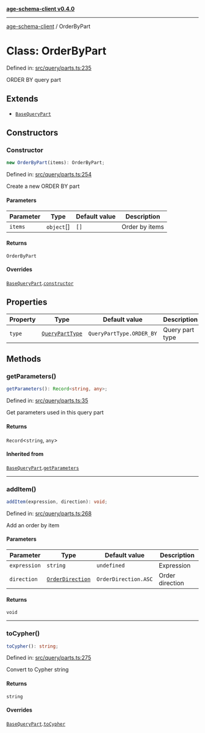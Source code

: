 [**age-schema-client v0.4.0**](../index.md)

***

[age-schema-client](../index.md) / OrderByPart

# Class: OrderByPart

Defined in: [src/query/parts.ts:235](https://github.com/standardbeagle/ageSchemaClient/blob/main/src/query/parts.ts#L235)

ORDER BY query part

## Extends

- [`BaseQueryPart`](BaseQueryPart.md)

## Constructors

### Constructor

```ts
new OrderByPart(items): OrderByPart;
```

Defined in: [src/query/parts.ts:254](https://github.com/standardbeagle/ageSchemaClient/blob/main/src/query/parts.ts#L254)

Create a new ORDER BY part

#### Parameters

| Parameter | Type | Default value | Description |
| ------ | ------ | ------ | ------ |
| `items` | `object`[] | `[]` | Order by items |

#### Returns

`OrderByPart`

#### Overrides

[`BaseQueryPart`](BaseQueryPart.md).[`constructor`](BaseQueryPart.md#constructor)

## Properties

| Property | Type | Default value | Description | Overrides | Defined in |
| ------ | ------ | ------ | ------ | ------ | ------ |
| <a id="type"></a> `type` | [`QueryPartType`](../enumerations/QueryPartType.md) | `QueryPartType.ORDER_BY` | Query part type | [`BaseQueryPart`](BaseQueryPart.md).[`type`](BaseQueryPart.md#type) | [src/query/parts.ts:239](https://github.com/standardbeagle/ageSchemaClient/blob/main/src/query/parts.ts#L239) |

## Methods

### getParameters()

```ts
getParameters(): Record<string, any>;
```

Defined in: [src/query/parts.ts:35](https://github.com/standardbeagle/ageSchemaClient/blob/main/src/query/parts.ts#L35)

Get parameters used in this query part

#### Returns

`Record`\<`string`, `any`\>

#### Inherited from

[`BaseQueryPart`](BaseQueryPart.md).[`getParameters`](BaseQueryPart.md#getparameters)

***

### addItem()

```ts
addItem(expression, direction): void;
```

Defined in: [src/query/parts.ts:268](https://github.com/standardbeagle/ageSchemaClient/blob/main/src/query/parts.ts#L268)

Add an order by item

#### Parameters

| Parameter | Type | Default value | Description |
| ------ | ------ | ------ | ------ |
| `expression` | `string` | `undefined` | Expression |
| `direction` | [`OrderDirection`](../enumerations/OrderDirection.md) | `OrderDirection.ASC` | Order direction |

#### Returns

`void`

***

### toCypher()

```ts
toCypher(): string;
```

Defined in: [src/query/parts.ts:275](https://github.com/standardbeagle/ageSchemaClient/blob/main/src/query/parts.ts#L275)

Convert to Cypher string

#### Returns

`string`

#### Overrides

[`BaseQueryPart`](BaseQueryPart.md).[`toCypher`](BaseQueryPart.md#tocypher)

